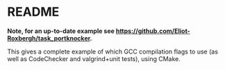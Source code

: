 # README

**Note,
for an up-to-date example see <https://github.com/Eliot-Roxbergh/task_portknocker>.**

This gives a complete example of which GCC compilation flags to use (as well as CodeChecker and valgrind+unit tests), using CMake.
